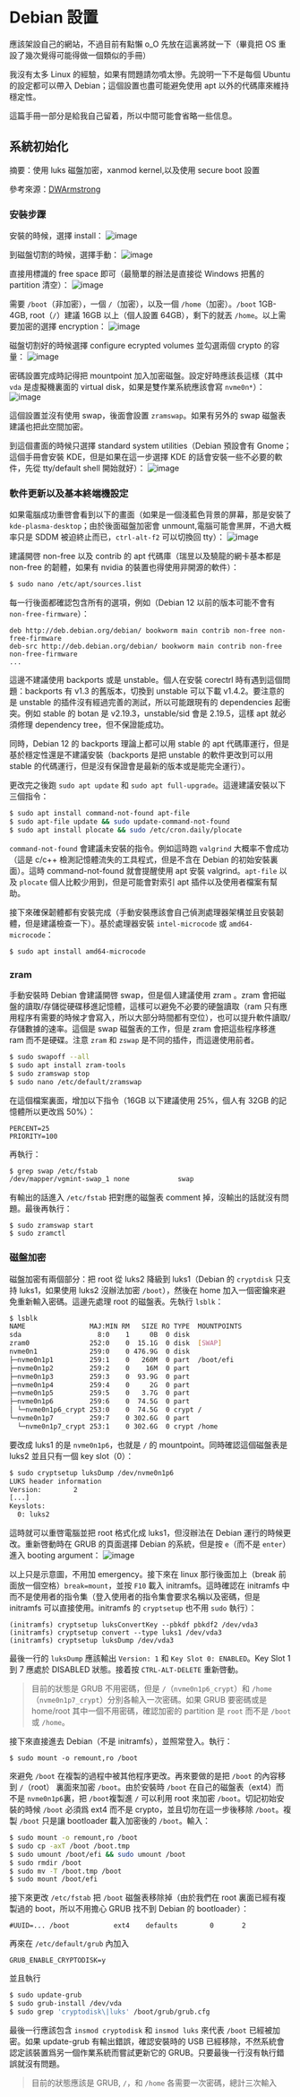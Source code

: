 # Debian 設置
應該架設自己的網站，不過目前有點懶 o_O 先放在這裏將就一下（畢竟把 OS 重設了幾次覺得可能得做一個類似的手冊）

我沒有太多 Linux 的經驗，如果有問題請勿噴太慘。先說明一下不是每個 Ubuntu 的設定都可以帶入 Debian；這個設置也盡可能避免使用 apt 以外的代碼庫來維持穩定性。

這篇手冊一部分是給我自己留着，所以中間可能會省略一些信息。

## 系統初始化
摘要：使用 luks 磁盤加密，xanmod kernel,以及使用 secure boot 設置

參考來源：[DWArmstrong](https://www.dwarmstrong.org/minimal-debian/)

### 安裝步䠫
安裝的時候，選擇 install：
![image](https://github.com/user-attachments/assets/62c39953-9563-49df-a2ad-6af8a3ef60b8)

到磁盤切割的時候，選擇手動：
![image](https://github.com/user-attachments/assets/14b93280-edf8-4ada-88b5-a153358a4539)

直接用標識的 free space 即可（最簡單的辦法是直接從 Windows 把舊的 partition 清空）：
![image](https://github.com/user-attachments/assets/441495b2-9bf7-426f-861b-aaa41ba5f293)

需要 `/boot`（非加密），一個 `/`（加密），以及一個 `/home`（加密）。`/boot` 1GB-4GB, root（`/`）建議 16GB 以上（個人設置 64GB），剩下的就丟 `/home`。以上需要加密的選擇 encryption：
![image](https://github.com/user-attachments/assets/51a08076-d6da-4920-bffd-82b55f34c4b2)

磁盤切割好的時候選擇 configure ecrypted volumes 並勾選兩個 crypto 的容量：
![image](https://github.com/user-attachments/assets/a1879756-f62b-4ca6-9ebb-1df39dce59aa)

密碼設置完成時記得把 mountpoint 加入加密磁盤。設定好時應該長這樣（其中 `vda` 是虛擬機裏面的 virtual disk，如果是雙作業系統應該會寫 `nvme0n*`）：
![image](https://github.com/user-attachments/assets/6c69e772-b0ec-40c5-becf-944455c2cd4f)

這個設置並沒有使用 swap，後面會設置 `zramswap`。如果有另外的 swap 磁盤表建議也把此空間加密。

到這個畫面的時候只選擇 standard system utilities（Debian 預設會有 Gnome；這個手冊會安裝 KDE，但是如果在這一步選擇 KDE 的話會安裝一些不必要的軟件，先從 tty/default shell 開始就好）：
![image](https://github.com/user-attachments/assets/02318b09-1f57-45ec-b76e-c38f301b8d13)

### 軟件更新以及基本終端機設定
如果電腦成功重啓會看到以下的畫面（如果是一個淺藍色背景的屏幕，那是安裝了 `kde-plasma-desktop`；由於後面磁盤加密會 unmount,電腦可能會黑屏，不過大概率只是 SDDM 被迫終止而已，`ctrl-alt-f2` 可以切換回 tty）：
![image](https://github.com/user-attachments/assets/0ffef122-8d56-49c8-adfd-bfe325f2e1c3)

建議開啓 non-free 以及 contrib 的 apt 代碼庫（瑞昱以及驍龍的網卡基本都是 non-free 的韌體，如果有 nvidia 的裝置也得使用非開源的軟件）：
```sh
$ sudo nano /etc/apt/sources.list
```
每一行後面都確認包含所有的選項，例如（Debian 12 以前的版本可能不會有 `non-free-firmware`）：
```
deb http://deb.debian.org/debian/ bookworm main contrib non-free non-free-firmware
deb-src http://deb.debian.org/debian/ bookworm main contrib non-free non-free-firmware
...
```
這邊不建議使用 backports 或是 unstable。個人在安裝 corectrl 時有遇到這個問題：backports 有 v1.3 的舊版本，切換到 unstable 可以下載 v1.4.2。要注意的是 unstable 的插件沒有經過完善的測試，所以可能跟現有的 dependencies 起衝突。例如 stable 的 botan 是 v2.19.3，unstable/sid 會是 2.19.5，這樣 apt 就必須修理 dependency tree，但不保證能成功。

同時，Debian 12 的 backports 理論上都可以用 stable 的 apt 代碼庫運行，但是基於穩定性還是不建議安裝（backports 是把 unstable 的軟件更改到可以用 stable 的代碼運行，但是沒有保證會是最新的版本或是能完全運行）。

更改完之後跑 `sudo apt update` 和 `sudo apt full-upgrade`。這邊建議安裝以下三個指令：
```sh
$ sudo apt install command-not-found apt-file
$ sudo apt-file update && sudo update-command-not-found
$ sudo apt install plocate && sudo /etc/cron.daily/plocate
```
`command-not-found` 會建議未安裝的指令。例如這時跑 `valgrind` 大概率不會成功（這是 c/c++ 檢測記憶體流失的工具程式，但是不含在 Debian 的初始安裝裏面）。這時 command-not-found 就會提醒使用 apt 安裝 valgrind。`apt-file` 以及 `plocate` 個人比較少用到，但是可能會對索引 apt 插件以及使用者檔案有幫助。

接下來確保韌體都有安裝完成（手動安裝應該會自己偵測處理器架構並且安裝韌體，但是建議檢查一下）。基於處理器安裝 `intel-microcode` 或 `amd64-microcode`：
```sh
$ sudo apt install amd64-microcode
```

### zram
手動安裝時 Debian 會建議開啓 swap，但是個人建議使用 zram 。zram 會把磁盤的讀取/存儲從硬碟移進記憶體，這樣可以避免不必要的硬盤讀取（ram 只有應用程序有需要的時候才會寫入，所以大部分時間都有空位），也可以提升軟件讀取/存儲數據的速率。這個是 swap 磁盤表的工作，但是 zram 會把這些程序移進 ram 而不是硬碟。注意 `zram` 和 `zswap` 是不同的插件，而這邊使用前者。
```sh
$ sudo swapoff --all
$ sudo apt install zram-tools
$ sudo zramswap stop
$ sudo nano /etc/default/zramswap
```
在這個檔案裏面，增加以下指令（16GB 以下建議使用 25%，個人有 32GB 的記憶體所以更改爲 50%）：
```
PERCENT=25
PRIORITY=100
```
再執行：
```sh
$ grep swap /etc/fstab
/dev/mapper/vgmint-swap_1 none            swap
```
有輸出的話進入 `/etc/fstab` 把對應的磁盤表 comment 掉，沒輸出的話就沒有問題。最後再執行：
```
$ sudo zramswap start
$ sudo zramctl
```

### 磁盤加密
磁盤加密有兩個部分：把 root 從 luks2 降級到 luks1（Debian 的 `cryptdisk` 只支持 luks1，如果使用 luks2 沒辦法加密 `/boot`），然後在 home 加入一個密鑰來避免重新輸入密碼。這邊先處理 root 的磁盤表。先執行 `lsblk`：
```sh
$ lsblk
NAME                MAJ:MIN RM   SIZE RO TYPE  MOUNTPOINTS
sda                   8:0    1     0B  0 disk
zram0               252:0    0  15.1G  0 disk  [SWAP]
nvme0n1             259:0    0 476.9G  0 disk
├─nvme0n1p1         259:1    0   260M  0 part  /boot/efi
├─nvme0n1p2         259:2    0    16M  0 part
├─nvme0n1p3         259:3    0  93.9G  0 part
├─nvme0n1p4         259:4    0     2G  0 part
├─nvme0n1p5         259:5    0   3.7G  0 part
├─nvme0n1p6         259:6    0  74.5G  0 part
│ └─nvme0n1p6_crypt 253:0    0  74.5G  0 crypt /
└─nvme0n1p7         259:7    0 302.6G  0 part
  └─nvme0n1p7_crypt 253:1    0 302.6G  0 crypt /home
```
要改成 luks1 的是 `nvme0n1p6`，也就是 `/` 的 mountpoint。同時確認這個磁盤表是 luks2 並且只有一個 key slot（0）：
```sh
$ sudo cryptsetup luksDump /dev/nvme0n1p6
LUKS header information
Version:       	2
[...]
Keyslots:
  0: luks2
```
這時就可以重啓電腦並把 root 格式化成 luks1，但沒辦法在 Debian 運行的時候更改。重新啓動時在 GRUB 的頁面選擇 Debian 的系統，但是按 `e`（而不是 `enter`）進入 booting argument：
![image](https://github.com/user-attachments/assets/bbbecad3-e357-4e2a-ba52-36fb90b723fb)

以上只是示意圖，不用加 emergency。接下來在 linux 那行後面加上（break 前面放一個空格）`break=mount`，並按 `F10` 載入 initramfs。這時確認在 initramfs 中而不是使用者的指令集（登入使用者的指令集會要求名稱以及密碼，但是 initramfs 可以直接使用。initramfs 的 `cryptsetup` 也不用 `sudo` 執行）：
```
(initramfs) cryptsetup luksConvertKey --pbkdf pbkdf2 /dev/vda3
(initramfs) cryptsetup convert --type luks1 /dev/vda3
(initramfs) cryptsetup luksDump /dev/vda3
```
最後一行的 `luksDump` 應該輸出 `Version: 1` 和 `Key Slot 0: ENABLED`。Key Slot 1 到 7 應處於 DISABLED 狀態。接着按 `CTRL-ALT-DELETE` 重新啓動。

> 目前的狀態是 GRUB 不用密碼，但是 `/`（`nvme0n1p6_crypt`）和 `/home`（`nvme0n1p7_crypt`）分別各輸入一次密碼。如果 GRUB 要密碼或是 home/root 其中一個不用密碼，確認加密的 partition 是 `root` 而不是 `/boot` 或 `/home`。

接下來直接進去 Debian（不是 initramfs），並照常登入。執行：
```
$ sudo mount -o remount,ro /boot
```
來避免 `/boot` 在複製的過程中被其他程序更改。再來要做的是把 `/boot` 的內容移到 `/`（root） 裏面來加密 `/boot`。由於安裝時 `/boot` 在自己的磁盤表（ext4）而不是 `nvme0n1p6`裏，把 `/boot`複製進 `/` 可以利用 root 來加密 `/boot`。切記初始安裝的時候 `/boot` 必須爲 ext4 而不是 crypto，並且切勿在這一步後移除 `/boot`。複製 `/boot` 只是讓 bootloader 載入加密後的 `/boot`。輸入：
```sh
$ sudo mount -o remount,ro /boot
$ sudo cp -axT /boot /boot.tmp
$ sudo umount /boot/efi && sudo umount /boot
$ sudo rmdir /boot
$ sudo mv -T /boot.tmp /boot
$ sudo mount /boot/efi
```
接下來更改 `/etc/fstab` 把 `/boot` 磁盤表移除掉（由於我們在 root 裏面已經有複製過的 boot，所以不用擔心 GRUB 找不到 Debian 的 bootloader）：
```
#UUID=... /boot           ext4    defaults        0       2
```
再來在 `/etc/default/grub` 內加入
```
GRUB_ENABLE_CRYPTODISK=y
```
並且執行
```sh
$ sudo update-grub
$ sudo grub-install /dev/vda
$ sudo grep 'cryptodisk\|luks' /boot/grub/grub.cfg
```
最後一行應該包含 `insmod cryptodisk` 和 `insmod luks` 來代表 `/boot` 已經被加密。如果 update-grub 有輸出錯誤，確認安裝時的 USB 已經移除，不然系統會認定該裝置爲另一個作業系統而嘗試更新它的 GRUB。只要最後一行沒有執行錯誤就沒有問題。

> 目前的狀態應該是 GRUB, `/`，和 `/home` 各需要一次密碼，總計三次輸入
